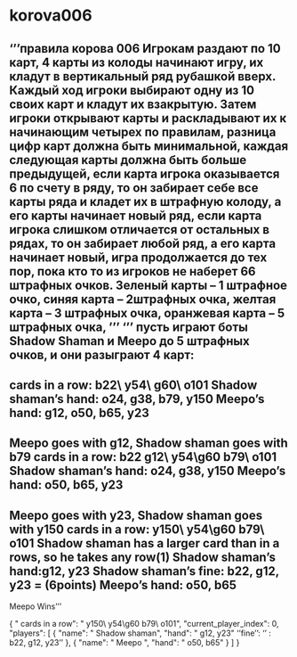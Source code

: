 # korova006
‘’’правила корова 006
	Игрокам раздают по 10 карт, 4 карты из колоды начинают игру, их кладут в вертикальный ряд рубашкой вверх. Каждый ход игроки выбирают одну из 10 своих карт и кладут их взакрытую. Затем игроки открывают карты и раскладывают их к начинающим четырех по правилам, разница цифр карт должна быть минимальной, каждая следующая карты должна быть больше предыдущей, если карта игрока оказывается 6 по счету в ряду, то он забирает себе все карты ряда и кладет их в штрафную колоду, а его карты начинает новый ряд, если карта игрока слишком отличается от остальных в рядах, то он забирает любой ряд, а его карта начинает новый, игра продолжается до тех пор, пока кто то из игроков не наберет 66 штрафных очков. Зеленый карты – 1 штрафное очко, синяя карта – 2штрафных очка, желтая карта – 3 штрафных очка, оранжевая карта – 5 штрафных очка, ’’’
 ‘’’ пусть играют боты Shadow Shaman и Meepo до 5 штрафных очков, и они разыграют 4 карт:
   ----
cards in a row:   b22\ y54\ g60\ o101
Shadow shaman’s hand: o24, g38, b79, y150
Meepo’s hand: g12, o50, b65, y23
----
Meepo goes with g12, Shadow shaman goes with b79
cards in a row:   b22 g12\ y54\g60 b79\ o101
Shadow shaman’s hand: o24, g38, y150
Meepo’s hand: o50, b65, y23
----
Meepo goes with y23, Shadow shaman goes with y150
 cards in a row:   y150\ y54\g60 b79\ o101
Shadow shaman has a larger card than in a rows, so he takes any row(1)
Shadow shaman’s hand:g12, y23
Shadow shaman’s fine: b22, g12, y23 = (6points)
Meepo’s hand: o50, b65
---
Meepo Wins’’’

{
  " cards in a row": " y150\ y54\g60 b79\ o101",
  "current_player_index": 0,
  "players": [
    {
      "name": " Shadow shaman",
      "hand": " g12, y23"
      ‘’fine’’: ‘’ : b22, g12, y23’’
    },
    {
      "name": " Meepo ",
      "hand": " o50, b65"
    }
  ]
}
